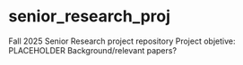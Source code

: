 # senior_research_proj
Fall 2025 Senior Research project repository
Project objetive: PLACEHOLDER
Background/relevant papers?
